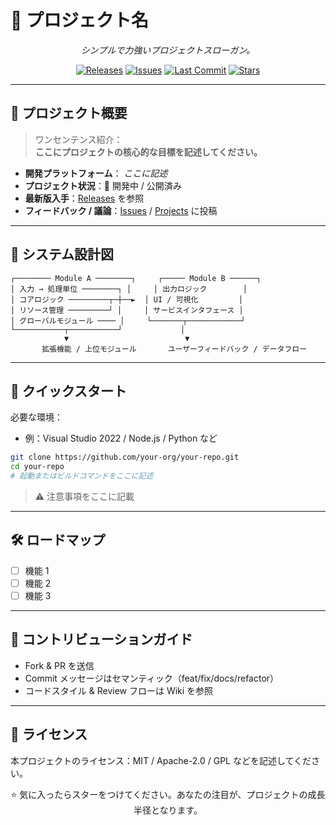 # 🌌 プロジェクト名

<p align="center"><em>シンプルで力強いプロジェクトスローガン。</em></p>

<p align="center">
  <a href="../../releases"><img alt="Releases" src="https://img.shields.io/badge/download-releases-3b82f6?logo=github"></a>
  <a href="../../issues"><img alt="Issues" src="https://img.shields.io/github/issues/your-org/your-repo?logo=gitbook"></a>
  <a href="../../commits"><img alt="Last Commit" src="https://img.shields.io/github/last-commit/your-org/your-repo?color=green&logo=github"></a>
  <a href="../../stargazers"><img alt="Stars" src="https://img.shields.io/github/stars/your-org/your-repo?style=social&logo=github"></a>
</p>

---

## 📖 プロジェクト概要
> ワンセンテンス紹介：  
**ここにプロジェクトの核心的な目標を記述してください。**

- **開発プラットフォーム**： _ここに記述_  
- **プロジェクト状況**：🚧 開発中 / 公開済み  
- **最新版入手**：[Releases](../../releases) を参照  
- **フィードバック / 議論**：[Issues](../../issues) / [Projects](../../projects) に投稿  

---


## 🧩 システム設計図
```text
┌──────── Module A ────────┐     ┌───── Module B ──────┐
│ 入力 → 処理単位 ────────┐ │     │ 出力ロジック        │
│ コアロジック ─────────┬─┼──►  │ UI / 可視化         │
│ リソース管理 ─────────┘ │     │ サービスインタフェース │
│ グローバルモジュール ──── │     └───────┬────────────┘
└───────────┬───────────┘             │
            ▼                          ▼
       拡張機能 / 上位モジュール       ユーザーフィードバック / データフロー
```

---

## 🚀 クイックスタート
必要な環境：
- 例：Visual Studio 2022 / Node.js / Python など

```bash
git clone https://github.com/your-org/your-repo.git
cd your-repo
# 起動またはビルドコマンドをここに記述
```

> ⚠️ 注意事項をここに記載

---

## 🛠️ ロードマップ
- [ ] 機能 1  
- [ ] 機能 2  
- [ ] 機能 3  

---

## 🤝 コントリビューションガイド
- Fork & PR を送信  
- Commit メッセージはセマンティック（feat/fix/docs/refactor）  
- コードスタイル & Review フローは Wiki を参照  

---

## 📝 ライセンス
本プロジェクトのライセンス：MIT / Apache-2.0 / GPL などを記述してください。

<p align="center">⭐ 気に入ったらスターをつけてください。あなたの注目が、プロジェクトの成長半径となります。</p>
